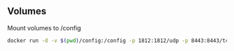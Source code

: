 

## Volumes

Mount volumes to /config

```bash
docker run -d -v $(pwd)/config:/config -p 1812:1812/udp -p 8443:8443/tcp vasilevkirill/twintrustrdp:latest
```
